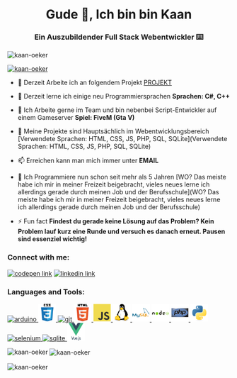 <h1 align="center">Gude 👋, Ich bin bin Kaan</h1>
<h3 align="center">Ein Auszubildender Full Stack Webentwickler ⌨️</h3>

<p align="left"> <img src="https://komarev.com/ghpvc/?username=kaan-oeker&label=Profile%20views&color=0e75b6&style=flat" alt="kaan-oeker" /> </p>

<p align="left"> <a href="https://github.com/ryo-ma/github-profile-trophy"><img src="https://github-profile-trophy.vercel.app/?username=kaan-oeker" alt="kaan-oeker" /></a> </p>

- 🔭 Derzeit Arbeite ich an folgendem Projekt [PROJEKT](LINK)

- 🌱 Derzeit lerne ich einige neu Programmiersprachen **Sprachen: C#, C++**

- 🤝 Ich Arbeite gerne im Team und bin nebenbei Script-Entwickler auf einem Gameserver **Spiel: FiveM (Gta V)**

- 📝 Meine Projekte sind Hauptsächlich im Webentwicklungsbereich [Verwendete Sprachen: HTML, CSS, JS, PHP, SQL, SQLite](Verwendete Sprachen: HTML, CSS, JS, PHP, SQL, SQLite)

- 📫 Erreichen kann man mich immer unter **EMAIL**

- 📄 Ich Programmiere nun schon seit mehr als 5 Jahren [WO? Das meiste habe ich mir in meiner Freizeit beigebracht, vieles neues lerne ich allerdings gerade durch meinen Job und der Berufsschule](WO? Das meiste habe ich mir in meiner Freizeit beigebracht, vieles neues lerne ich allerdings gerade durch meinen Job und der Berufsschule)

- ⚡ Fun fact **Findest du gerade keine Lösung auf das Problem? Kein Problem lauf kurz eine Runde und versuch es danach erneut. Pausen sind essenziel wichtig!**

<h3 align="left">Connect with me:</h3>
<p align="left">
<a href="https://codepen.io/codepen link" target="blank"><img align="center" src="https://raw.githubusercontent.com/rahuldkjain/github-profile-readme-generator/master/src/images/icons/Social/codepen.svg" alt="codepen link" height="30" width="40" /></a>
<a href="https://linkedin.com/in/linkedin link" target="blank"><img align="center" src="https://raw.githubusercontent.com/rahuldkjain/github-profile-readme-generator/master/src/images/icons/Social/linked-in-alt.svg" alt="linkedin link" height="30" width="40" /></a>
</p>

<h3 align="left">Languages and Tools:</h3>
<p align="left"> <a href="https://www.arduino.cc/" target="_blank" rel="noreferrer"> <img src="https://cdn.worldvectorlogo.com/logos/arduino-1.svg" alt="arduino" width="40" height="40"/> </a> <a href="https://www.w3schools.com/css/" target="_blank" rel="noreferrer"> <img src="https://raw.githubusercontent.com/devicons/devicon/master/icons/css3/css3-original-wordmark.svg" alt="css3" width="40" height="40"/> </a> <a href="https://git-scm.com/" target="_blank" rel="noreferrer"> <img src="https://www.vectorlogo.zone/logos/git-scm/git-scm-icon.svg" alt="git" width="40" height="40"/> </a> <a href="https://www.w3.org/html/" target="_blank" rel="noreferrer"> <img src="https://raw.githubusercontent.com/devicons/devicon/master/icons/html5/html5-original-wordmark.svg" alt="html5" width="40" height="40"/> </a> <a href="https://developer.mozilla.org/en-US/docs/Web/JavaScript" target="_blank" rel="noreferrer"> <img src="https://raw.githubusercontent.com/devicons/devicon/master/icons/javascript/javascript-original.svg" alt="javascript" width="40" height="40"/> </a> <a href="https://www.linux.org/" target="_blank" rel="noreferrer"> <img src="https://raw.githubusercontent.com/devicons/devicon/master/icons/linux/linux-original.svg" alt="linux" width="40" height="40"/> </a> <a href="https://www.mysql.com/" target="_blank" rel="noreferrer"> <img src="https://raw.githubusercontent.com/devicons/devicon/master/icons/mysql/mysql-original-wordmark.svg" alt="mysql" width="40" height="40"/> </a> <a href="https://nodejs.org" target="_blank" rel="noreferrer"> <img src="https://raw.githubusercontent.com/devicons/devicon/master/icons/nodejs/nodejs-original-wordmark.svg" alt="nodejs" width="40" height="40"/> </a> <a href="https://www.php.net" target="_blank" rel="noreferrer"> <img src="https://raw.githubusercontent.com/devicons/devicon/master/icons/php/php-original.svg" alt="php" width="40" height="40"/> </a> <a href="https://www.python.org" target="_blank" rel="noreferrer"> <img src="https://raw.githubusercontent.com/devicons/devicon/master/icons/python/python-original.svg" alt="python" width="40" height="40"/> </a> <a href="https://www.selenium.dev" target="_blank" rel="noreferrer"> <img src="https://raw.githubusercontent.com/detain/svg-logos/780f25886640cef088af994181646db2f6b1a3f8/svg/selenium-logo.svg" alt="selenium" width="40" height="40"/> </a> <a href="https://www.sqlite.org/" target="_blank" rel="noreferrer"> <img src="https://www.vectorlogo.zone/logos/sqlite/sqlite-icon.svg" alt="sqlite" width="40" height="40"/> </a> <a href="https://vuejs.org/" target="_blank" rel="noreferrer"> <img src="https://raw.githubusercontent.com/devicons/devicon/master/icons/vuejs/vuejs-original-wordmark.svg" alt="vuejs" width="40" height="40"/> </a> </p>

<p><img align="left" src="https://github-readme-stats.vercel.app/api/top-langs?username=kaan-oeker&show_icons=true&locale=en&layout=compact" alt="kaan-oeker" /></p>

<p>&nbsp;<img align="center" src="https://github-readme-stats.vercel.app/api?username=kaan-oeker&show_icons=true&locale=en" alt="kaan-oeker" /></p>

<p><img align="center" src="https://github-readme-streak-stats.herokuapp.com/?user=kaan-oeker&" alt="kaan-oeker" /></p>

